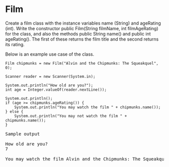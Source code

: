 # Film

Create a film class with the instance variables name (String) and ageRating (int). Write the constructor public Film(String filmName, int filmAgeRating) for the class, and also the methods public String name() and public int ageRating(). The first of these returns the film title and the second returns its rating.

Below is an example use case of the class.

```
Film chipmunks = new Film("Alvin and the Chipmunks: The Squeakquel", 0);

Scanner reader = new Scanner(System.in);

System.out.println("How old are you?");
int age = Integer.valueOf(reader.nextLine());

System.out.println();
if (age >= chipmunks.ageRating()) {
    System.out.println("You may watch the film " + chipmunks.name());
} else {
    System.out.println("You may not watch the film " + chipmunks.name());
}
```

<pre>
Sample output

How old are you?
7

You may watch the film Alvin and the Chipmunks: The Squeakquel
</pre>